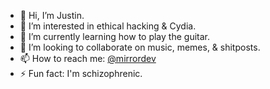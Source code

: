- 👋 Hi, I’m Justin.
- 👀 I’m interested in ethical hacking & Cydia.
- 🌱 I’m currently learning how to play the guitar.
- 💞️ I’m looking to collaborate on music, memes, & shitposts.
- 📫 How to reach me: [@mirrordev](https://www.linktr.ee/jvestman)
- ⚡ Fun fact: I'm schizophrenic.

<!---
MINSHFOX/MINSHFOX is a ✨ special ✨ repository because its `README.md` (this file) appears on your GitHub profile.
You can click the Preview link to take a look at your changes.
--->
